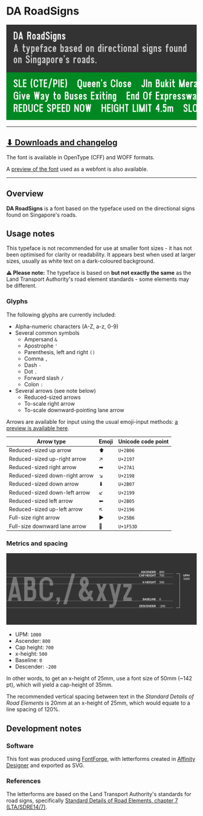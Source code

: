 # DA RoadSigns

![A typeface based on directional signage found on Singapore's roads.](Docs/da-roadsigns-readme-hero@2x.png)

-----

## [⬇ Downloads and changelog](https://github.com/joeyfoo/da-roadsigns-font/releases)

The font is available in OpenType (CFF) and WOFF formats.

A [preview of the font](https://roadsigns.dangeraspect.xyz/) used as a webfont is also available. 

-----

## Overview

**DA RoadSigns** is a font based on the typeface used on the directional signs found on Singapore's roads. 

## Usage notes

This typeface is not recommended for use at smaller font sizes - it has not been optimised for clarity or readability. It appears best when used at larger sizes, usually as white text on a dark-coloured background. 

**⚠️ Please note:** The typeface is based on **but not exactly the same** as the Land Transport Authority's road element standards - some elements may be different.

### Glyphs

The following glyphs are currently included:
* Alpha-numeric characters (A-Z, a-z, 0-9)
* Several common symbols
  * Ampersand `&`
  * Apostrophe `'`
  * Parenthesis, left and right `()`
  * Comma `,`
  * Dash `-`
  * Dot `.`
  * Forward slash `/`
  * Colon `:`
* Several arrows (see note below)
  * Reduced-sized arrows
  * To-scale right arrow
  * To-scale downward-pointing lane arrow

Arrows are available for input using the usual emoji-input methods: [a preview is available here](https://roadsigns.dangeraspect.xyz/#arrows).

| Arrow type | Emoji | Unicode code point
|--|--|--
| Reduced-sized up arrow | ⬆ | `U+2B06`
| Reduced-sized up-right arrow | ↗ | `U+2197`
| Reduced-sized right arrow | ➡ | `U+27A1`
| Reduced-sized down-right arrow | ↘ | `U+2198`
| Reduced-sized down arrow | ⬇ | `U+2B07`
| Reduced-sized down-left arrow | ↙ | `U+2199`
| Reduced-sized left arrow | ⬅ | `U+2B05`
| Reduced-sized up-left arrow | ↖ | `U+2196`
| Full-size right arrow | ▶ | `U+25B6`
| Full-size downward lane arrow | 🔽 | `U+1F53D`

### Metrics and spacing

![Vertical font metrics for DA RoadSigns](Docs/da-roadsigns-readme-metrics@2x.png)

* UPM: `1000`
* Ascender: `800`
* Cap height: `700`
* x-height: `500`
* Baseline: `0`
* Descender: `-200`

In other words, to get an x-height of 25mm, use a font size of 50mm (~142 pt), which will yield a cap-height of 35mm. 

The recommended vertical spacing between text in the _Standard Details of Road Elements_ is 20mm at an x-height of 25mm, which would equate to a line spacing of 120%. 

## Development notes

### Software

This font was produced using [FontForge](https://fontforge.org/), with letterforms created in [Affinity Designer](https://affinity.serif.com/designer/) and exported as SVG. 

### References

The letterforms are based on the Land Transport Authority's standards for road signs, specifically [Standard Details of Road Elements, chapter 7 (LTA/SDRE14/7)](https://www.lta.gov.sg/content/ltagov/en/industry_innovations/industry_matters/development_construction_resources/street-work-proposals/codes_of_practice_standards_specifications_guides_and_forms.html).
